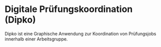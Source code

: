# Digitale Prüfungskoordination (Dipko)

Dipko ist eine Graphische Anwendung zur Koordination von Prüfungsjobs
innerhalb einer Arbeitsgruppe.

